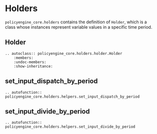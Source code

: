 # Holders

`policyengine_core.holders` contains the definition of `Holder`, which is a class whose instances represent variable values in a specific time period.

## Holder

```{eval-rst}
.. autoclass:: policyengine_core.holders.holder.Holder
    :members:
    :undoc-members:
    :show-inheritance:
```

## set_input_dispatch_by_period

```{eval-rst}
.. autofunction:: policyengine_core.holders.helpers.set_input_dispatch_by_period
```

## set_input_divide_by_period

```{eval-rst}
.. autofunction:: policyengine_core.holders.helpers.set_input_divide_by_period
```

